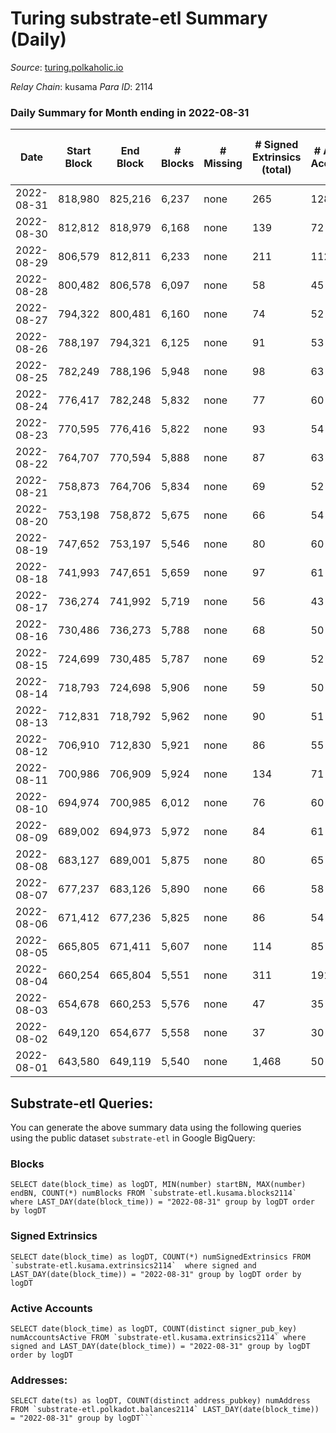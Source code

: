 # Turing substrate-etl Summary (Daily)

_Source_: [turing.polkaholic.io](https://turing.polkaholic.io)

*Relay Chain*: kusama
*Para ID*: 2114



### Daily Summary for Month ending in 2022-08-31


| Date | Start Block | End Block | # Blocks | # Missing | # Signed Extrinsics (total) | # Active Accounts | # Addresses with Balances | # Events | # Transfers | # XCM Transfers In | # XCM Transfers Out |
| ---- | ----------- | --------- | -------- | --------- | --------------------------- | ----------------- | ------------------------- | -------- | ----------- | ------------------ | ------------------- |
| 2022-08-31 | 818,980 | 825,216 | 6,237 | none  | 265 | 128 | 1,567 | 29,044 | 84  |   | 62  |
| 2022-08-30 | 812,812 | 818,979 | 6,168 | none  | 139 | 72 |  | 27,857 | 22  |   | 18  |
| 2022-08-29 | 806,579 | 812,811 | 6,233 | none  | 211 | 112 |  | 30,146 | 72  |   | 62 ($0.068) |
| 2022-08-28 | 800,482 | 806,578 | 6,097 | none  | 58 | 45 |  | 27,398 | 1  |   |   |
| 2022-08-27 | 794,322 | 800,481 | 6,160 | none  | 74 | 52 |  | 27,785 | 9  |   |   |
| 2022-08-26 | 788,197 | 794,321 | 6,125 | none  | 91 | 53 | 1,555 | 28,239 | 11  |   |   |
| 2022-08-25 | 782,249 | 788,196 | 5,948 | none  | 98 | 63 | 1,554 | 27,945 | 5  | 3 ($0.18) | 1 ($0.025) |
| 2022-08-24 | 776,417 | 782,248 | 5,832 | none  | 77 | 60 | 1,552 | 27,643 | 3  | 1 ($0.52) |   |
| 2022-08-23 | 770,595 | 776,416 | 5,822 | none  | 93 | 54 | 1,550 | 27,935 | 2  |   |   |
| 2022-08-22 | 764,707 | 770,594 | 5,888 | none  | 87 | 63 | 1,549 | 27,757 | 7  |   |   |
| 2022-08-21 | 758,873 | 764,706 | 5,834 | none  | 69 | 52 | 1,549 | 25,926 | 5  |   |   |
| 2022-08-20 | 753,198 | 758,872 | 5,675 | none  | 66 | 54 | 1,547 | 27,096 | 3  |   |   |
| 2022-08-19 | 747,652 | 753,197 | 5,546 | none  | 80 | 60 | 1,546 | 25,419 | 9  | 2  | 4  |
| 2022-08-18 | 741,993 | 747,651 | 5,659 | none  | 97 | 61 | 1,542 | 25,711 | 4  | 2  | 1  |
| 2022-08-17 | 736,274 | 741,992 | 5,719 | none  | 56 | 43 | 1,541 | 27,156 | 5  |   |   |
| 2022-08-16 | 730,486 | 736,273 | 5,788 | none  | 68 | 50 | 1,538 | 27,248 | 4  |   |   |
| 2022-08-15 | 724,699 | 730,485 | 5,787 | none  | 69 | 52 | 1,535 | 25,630 | 3  |   |   |
| 2022-08-14 | 718,793 | 724,698 | 5,906 | none  | 59 | 50 | 1,535 | 27,256 | 5  |   |   |
| 2022-08-13 | 712,831 | 718,792 | 5,962 | none  | 90 | 51 | 1,535 | 27,569 | 4  |   |   |
| 2022-08-12 | 706,910 | 712,830 | 5,921 | none  | 86 | 55 | 1,533 | 27,470 | 5  | 1 ($0.087) |   |
| 2022-08-11 | 700,986 | 706,909 | 5,924 | none  | 134 | 71 | 1,532 | 27,812 | 5  | 7 ($28.52) | 4 ($0.083) |
| 2022-08-10 | 694,974 | 700,985 | 6,012 | none  | 76 | 60 | 1,530 | 26,944 | 2  |   |   |
| 2022-08-09 | 689,002 | 694,973 | 5,972 | none  | 84 | 61 | 1,530 | 26,926 | 9  | 1 ($0.70) | 1 ($0.57) |
| 2022-08-08 | 683,127 | 689,001 | 5,875 | none  | 80 | 65 | 1,530 | 26,696 | 8  |   |   |
| 2022-08-07 | 677,237 | 683,126 | 5,890 | none  | 66 | 58 | 1,529 | 25,055 | 6  | 1 ($0.72) |   |
| 2022-08-06 | 671,412 | 677,236 | 5,825 | none  | 86 | 54 | 1,530 | 26,384 | 5  |   |   |
| 2022-08-05 | 665,805 | 671,411 | 5,607 | none  | 114 | 85 | 1,530 | 24,363 | 12  |   |   |
| 2022-08-04 | 660,254 | 665,804 | 5,551 | none  | 311 | 191 | 1,529 | 28,531 | 1,447  | 1 ($0.66) |   |
| 2022-08-03 | 654,678 | 660,253 | 5,576 | none  | 47 | 35 | 1,520 | 22,716 | 4  | 1  | 1  |
| 2022-08-02 | 649,120 | 654,677 | 5,558 | none  | 37 | 30 | 1,518 | 22,593 |   |   |   |
| 2022-08-01 | 643,580 | 649,119 | 5,540 | none  | 1,468 | 50 | 1,518 | 33,869 | 5  |   |   |

## Substrate-etl Queries:
You can generate the above summary data using the following queries using the public dataset `substrate-etl` in Google BigQuery:


### Blocks
```
SELECT date(block_time) as logDT, MIN(number) startBN, MAX(number) endBN, COUNT(*) numBlocks FROM `substrate-etl.kusama.blocks2114`  where LAST_DAY(date(block_time)) = "2022-08-31" group by logDT order by logDT
```


### Signed Extrinsics
```
SELECT date(block_time) as logDT, COUNT(*) numSignedExtrinsics FROM `substrate-etl.kusama.extrinsics2114`  where signed and LAST_DAY(date(block_time)) = "2022-08-31" group by logDT order by logDT
```


### Active Accounts
```
SELECT date(block_time) as logDT, COUNT(distinct signer_pub_key) numAccountsActive FROM `substrate-etl.kusama.extrinsics2114` where signed and LAST_DAY(date(block_time)) = "2022-08-31" group by logDT order by logDT
```


### Addresses:
```
SELECT date(ts) as logDT, COUNT(distinct address_pubkey) numAddress FROM `substrate-etl.polkadot.balances2114` LAST_DAY(date(block_time)) = "2022-08-31" group by logDT```

